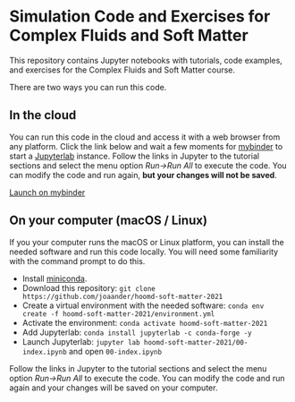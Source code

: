 # Simulation Code and Exercises for Complex Fluids and Soft Matter

This repository contains Jupyter notebooks with tutorials, code examples, and exercises for the Complex Fluids and Soft Matter course.

There are two ways you can run this code.

## In the cloud

You can run this code in the cloud and access it with a web browser from any platform.
Click the link below and wait a few moments for [mybinder](https://mybinder.org/) to start a [Jupyterlab](http://jupyterlab.io/) instance.
Follow the links in Jupyter to the tutorial sections and select the menu option _Run->Run All_ to execute the code.
You can modify the code and run again, **but your changes will not be saved**.

[Launch on mybinder](https://mybinder.org/v2/gh/joaander/hoomd-soft-matter-2021/HEAD?urlpath=lab%2Ftree%2F00-index.ipynb)

## On your computer (macOS / Linux)

If you your computer runs the macOS or Linux platform, you can install the needed software and run this code locally.
You will need some familiarity with the command prompt to do this.
* Install [miniconda](https://docs.conda.io/en/latest/miniconda.html).
* Download this repository: `git clone https://github.com/joaander/hoomd-soft-matter-2021`
* Create a virtual environment with the needed software: `conda env create -f hoomd-soft-matter-2021/environment.yml`
* Activate the environment: `conda activate hoomd-soft-matter-2021`
* Add Jupyterlab: `conda install jupyterlab -c conda-forge -y`
* Launch Jupyterlab: `jupyter lab hoomd-soft-matter-2021/00-index.ipynb` and open `00-index.ipynb`

Follow the links in Jupyter to the tutorial sections and select the menu option _Run->Run All_ to execute the code.
You can modify the code and run again and your changes will be saved on your computer.
